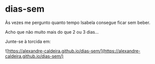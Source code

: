 # dias-sem

Às vezes me pergunto quanto tempo Isabela consegue ficar sem beber. 

Acho que não muito mais do que 2 ou 3 dias...

Junte-se à torcida em:

![https://alexandre-caldeira.github.io/dias-sem/](https://alexandre-caldeira.github.io/dias-sem/)